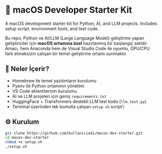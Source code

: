 # 🧠 macOS Developer Starter Kit
A macOS development starter kit for Python, AI, and LLM projects. Includes setup script, environment tools, and test code.



Bu repo, Python ve AI/LLM (Large Language Model) geliştirme yapan geliştiriciler için **macOS ortamına özel** hazırlanmış bir başlangıç setidir. Amacı, hem Anaconda hem de Visual Studio Code ile uyumlu, GPU/CPU fark etmeksizin çalışan bir temel geliştirme ortamı sunmaktır.

## 🚀 Neler İçerir?

- Homebrew ile temel yazılımların kurulumu
- Pyenv ile Python ortamının yönetimi
- VS Code eklentilerinin kurulumu
- AI ve LLM projeleri için geniş `requirements.txt`
- HuggingFace + Transformers destekli LLM test kodu (`llm_test.py`)
- Terminal üzerinden tek komutla çalışan `setup.sh` script’i

## ⚙️ Kurulum

```bash
git clone https://github.com/kullaniciadi/macos-dev-starter.git
cd macos-dev-starter
chmod +x setup.sh
./setup.sh
